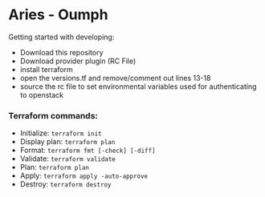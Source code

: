 # Aries - Oumph

Getting started with developing:
- Download this repository
- Download provider plugin (RC File)
- install terraform
- open the versions.tf and remove/comment out lines 13-18
- source the rc file to set environmental variables used for authenticating to openstack

### Terraform commands:
- Initialize:       ```terraform init```
- Display plan:     ```terraform plan```
- Format:           ```terraform fmt [-check] [-diff]```
- Validate:         ```terraform validate```
- Plan:             ```terraform plan```
- Apply:            ```terraform apply -auto-approve```
- Destroy:          ```terraform destroy```

